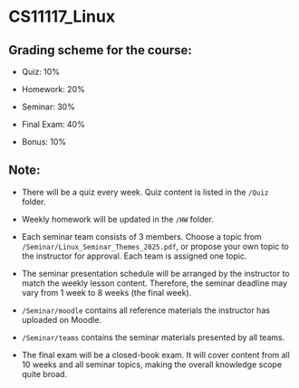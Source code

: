 # CS11117_Linux

## Grading scheme for the course:

* Quiz: 10%

* Homework: 20%

* Seminar: 30%

* Final Exam: 40%

* Bonus: 10%

## Note:
* There will be a quiz every week. Quiz content is listed in the `/Quiz` folder.

* Weekly homework will be updated in the `/HW` folder.

* Each seminar team consists of 3 members. Choose a topic from `/Seminar/Linux_Seminar_Themes_2025.pdf`, or propose your own topic to the instructor for approval. Each team is assigned one topic.

* The seminar presentation schedule will be arranged by the instructor to match the weekly lesson content. Therefore, the seminar deadline may vary from 1 week to 8 weeks (the final week).

* `/Seminar/moodle` contains all reference materials the instructor has uploaded on Moodle.

* `/Seminar/teams` contains the seminar materials presented by all teams.

* The final exam will be a closed-book exam. It will cover content from all 10 weeks and all seminar topics, making the overall knowledge scope quite broad.
